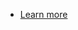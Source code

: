 <TeaserBlock  slots="buttons" className="primaryBtn"/>

- [Learn more](https://developer.adobe.com/express-add-ons/docs/guides/getting_started/)
